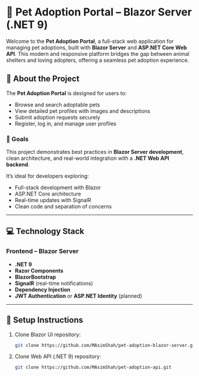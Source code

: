 # 🐾 Pet Adoption Portal – Blazor Server (.NET 9)

Welcome to the **Pet Adoption Portal**, a full-stack web application for managing pet adoptions, built with **Blazor Server** and **ASP.NET Core Web API**. This modern and responsive platform bridges the gap between animal shelters and loving adopters, offering a seamless pet adoption experience.

## 🐶 About the Project

The **Pet Adoption Portal** is designed for users to:

- Browse and search adoptable pets
- View detailed pet profiles with images and descriptions
- Submit adoption requests securely
- Register, log in, and manage user profiles

### 🎯 Goals
This project demonstrates best practices in **Blazor Server development**, clean architecture, and real-world integration with a **.NET Web API backend**.

It’s ideal for developers exploring:
- Full-stack development with Blazor
- ASP.NET Core architecture
- Real-time updates with SignalR
- Clean code and separation of concerns

---

## 💻 Technology Stack

### Frontend – Blazor Server
- **.NET 9**
- **Razor Components**
- **BlazorBootstrap**
- **SignalR** (real-time notifications)
- **Dependency Injection**
- **JWT Authentication** or **ASP.NET Identity** (planned)

---

## 🚀 Setup Instructions

1. Clone Blazor UI repository:
   ```bash
   git clone https://github.com/MAsimShah/pet-adoption-blazor-server.git

   
2. Clone Web API (.NET 9) repository:
   ```bash
   git clone https://github.com/MAsimShah/pet-adoption-api.git

